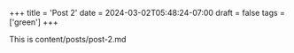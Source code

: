 +++
title = 'Post 2'
date = 2024-03-02T05:48:24-07:00
draft = false
tags = ['green']
+++

This is content/posts/post-2.md
